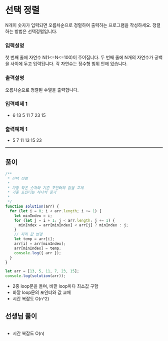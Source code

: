# 선택 정렬

N개이 숫자가 입력되면 오름차순으로 정렬하여 출력하는 프로그램을 작성하세요.
정렬하는 방법은 선택정렬입니다.

### 입력설명

첫 번째 줄에 자연수 N(1<=N<=100)이 주어집니다.
두 번째 줄에 N개의 자연수가 공백을 사이에 두고 입력됩니다. 각 자연수는 정수형 범위 안에
있습니다.

### 출력설명

오름차순으로 정렬된 수열을 출력합니다.

### 입력예제 1

- 6
  13 5 11 7 23 15

### 출력예제 1

- 5 7 11 13 15 23

---

## 풀이

```js
/**
 * 선택 정렬
 *
 * 가장 작은 숫자와 기준 포인터의 값을 교체
 * 기준 포인터는 하나씩 증가
 *
 */
function solution(arr) {
  for (let i = 0; i < arr.length; i += 1) {
    let minIndex = i;
    for (let j = i + 1; j < arr.length; j += 1) {
      minIndex = arr[minIndex] < arr[j] ? minIndex : j;
    }
    // 자리 값 변경
    let temp = arr[i];
    arr[i] = arr[minIndex];
    arr[minIndex] = temp;
    console.log({ arr });
  }
}

let arr = [13, 5, 11, 7, 23, 15];
console.log(solution(arr));
```

- 2중 loop문을 돌며, 바깥 loop마다 최소값 구함
- 바깥 loop문의 포인터와 값 교체
- 시간 복잡도 O(n^2)

## 선생님 풀이

```js

```

- 시간 복잡도 O(n)
